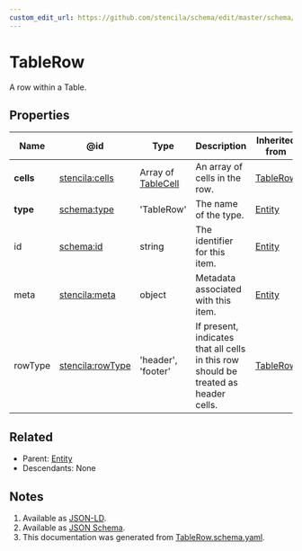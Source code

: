 ```yaml
---
custom_edit_url: https://github.com/stencila/schema/edit/master/schema/TableRow.schema.yaml
---
```


# TableRow

A row within a Table.

## Properties

| Name      | @id                                                         | Type                                        | Description                                                                          | Inherited from                   |
| --------- | ----------------------------------------------------------- | ------------------------------------------- | ------------------------------------------------------------------------------------ | -------------------------------- |
| **cells** | [stencila:cells](https://schema.stenci.la/cells.jsonld)     | Array of [TableCell](../prose/TableCell.md) | An array of cells in the row.                                                        | [TableRow](../prose/TableRow.md) |
| **type**  | [schema:type](https://schema.org/type)                      | 'TableRow'                                  | The name of the type.                                                                | [Entity](../other/Entity.md)     |
| id        | [schema:id](https://schema.org/id)                          | string                                      | The identifier for this item.                                                        | [Entity](../other/Entity.md)     |
| meta      | [stencila:meta](https://schema.stenci.la/meta.jsonld)       | object                                      | Metadata associated with this item.                                                  | [Entity](../other/Entity.md)     |
| rowType   | [stencila:rowType](https://schema.stenci.la/rowType.jsonld) | 'header', 'footer'                          | If present, indicates that all cells in this row should be treated as header cells.  | [TableRow](../prose/TableRow.md) |

## Related

-   Parent: [Entity](../other/Entity.md)
-   Descendants: None

## Notes

1.  Available as [JSON-LD](https://schema.stenci.la/TableRow.jsonld).
2.  Available as [JSON Schema](https://schema.stenci.la/v1/TableRow.schema.json).
3.  This documentation was generated from [TableRow.schema.yaml](https://github.com/stencila/schema/blob/master/schema/TableRow.schema.yaml).
